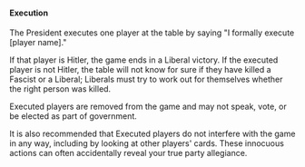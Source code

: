 #### Execution

The President executes one player at the table by saying "I formally execute \[player name\]."

If that player is Hitler, the game ends in a Liberal victory. If the executed player is not Hitler, the table will not know for sure if they have killed a Fascist or a Liberal; Liberals must try to work out for themselves whether the right person was killed.

Executed players are removed from the game and may not speak, vote, or be elected as part of government.

It is also recommended that Executed players do not interfere with the game in any way, including by looking at other players' cards. These innocuous actions can often accidentally reveal your true party allegiance.

